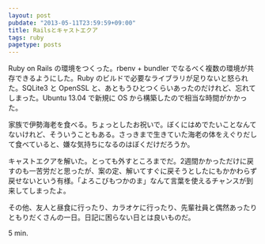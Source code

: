 ```yaml
---
layout: post
pubdate: "2013-05-11T23:59:59+09:00"
title: Railsとキャストエクア
tags: ruby
pagetype: posts
---
```

Ruby on Rails の環境をつくった。rbenv + bundler でなるべく複数の環境が共存できるようにした。Ruby のビルドで必要なライブラリが足りないと怒られた。SQLite3 と OpenSSL と、あともうひとつくらいあったのだけれど、忘れてしまった。Ubuntu 13.04 で新規に OS から構築したので相当な時間がかかった。

家族で伊勢海老を食べる。ちょっとしたお祝いで。ぼくにはめでたいことなんてないけれど、そういうこともある。さっきまで生きていた海老の体をえぐりだして食べていると、嫌な気持ちになるのはぼくだけだろうか。

キャストエクアを解いた。とっても外すところまでだ。2週間かかっただけに戻すのも一苦労だと思ったが、案の定、解いてすぐに戻そうとしたにもかかわらず戻せないという有様。「よろこびもつかのま」なんて言葉を使えるチャンスが到来してしまったよ。

その他、友人と昼食に行ったり、カラオケに行ったり、先輩社員と偶然あったりともりだくさんの一日。日記に困らない日とは良いものだ。

5 min.
